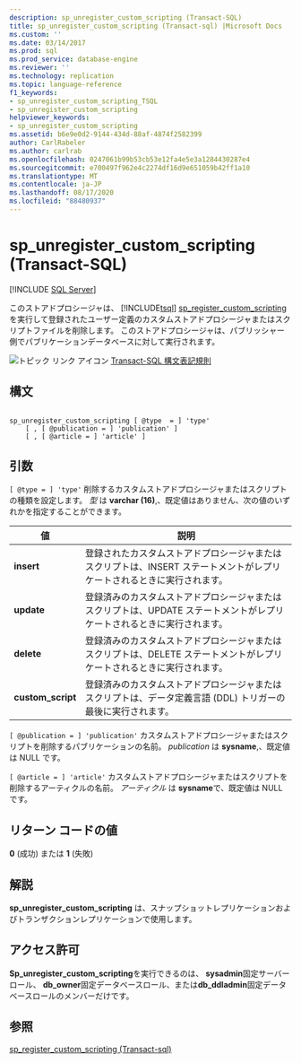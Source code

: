 ```yaml
---
description: sp_unregister_custom_scripting (Transact-SQL)
title: sp_unregister_custom_scripting (Transact-sql) |Microsoft Docs
ms.custom: ''
ms.date: 03/14/2017
ms.prod: sql
ms.prod_service: database-engine
ms.reviewer: ''
ms.technology: replication
ms.topic: language-reference
f1_keywords:
- sp_unregister_custom_scripting_TSQL
- sp_unregister_custom_scripting
helpviewer_keywords:
- sp_unregister_custom_scripting
ms.assetid: b6e9e0d2-9144-434d-88af-4874f2582399
author: CarlRabeler
ms.author: carlrab
ms.openlocfilehash: 0247061b99b53cb53e12fa4e5e3a1284430287e4
ms.sourcegitcommit: e700497f962e4c2274df16d9e651059b42ff1a10
ms.translationtype: MT
ms.contentlocale: ja-JP
ms.lasthandoff: 08/17/2020
ms.locfileid: "88480937"
---
```

# <a name="sp_unregister_custom_scripting-transact-sql"></a>sp_unregister_custom_scripting (Transact-SQL)
[!INCLUDE [SQL Server](../../includes/applies-to-version/sqlserver.md)]

  このストアドプロシージャは、 [!INCLUDE[tsql](../../includes/tsql-md.md)] [sp_register_custom_scripting](../../relational-databases/system-stored-procedures/sp-register-custom-scripting-transact-sql.md)を実行して登録されたユーザー定義のカスタムストアドプロシージャまたはスクリプトファイルを削除します。 このストアドプロシージャは、パブリッシャー側でパブリケーションデータベースに対して実行されます。  
  
 ![トピック リンク アイコン](../../database-engine/configure-windows/media/topic-link.gif "トピック リンク アイコン") [Transact-SQL 構文表記規則](../../t-sql/language-elements/transact-sql-syntax-conventions-transact-sql.md)  
  
## <a name="syntax"></a>構文  
  
```  
  
sp_unregister_custom_scripting [ @type  = ] 'type'  
    [ , [ @publication = ] 'publication' ]  
    [ , [ @article = ] 'article' ]  
```  
  
## <a name="arguments"></a>引数  
`[ @type = ] 'type'` 削除するカスタムストアドプロシージャまたはスクリプトの種類を設定します。 *型* は **varchar (16)**,、既定値はありません、次の値のいずれかを指定することができます。  
  
|値|説明|  
|-----------|-----------------|  
|**insert**|登録されたカスタムストアドプロシージャまたはスクリプトは、INSERT ステートメントがレプリケートされるときに実行されます。|  
|**update**|登録済みのカスタムストアドプロシージャまたはスクリプトは、UPDATE ステートメントがレプリケートされるときに実行されます。|  
|**delete**|登録済みのカスタムストアドプロシージャまたはスクリプトは、DELETE ステートメントがレプリケートされるときに実行されます。|  
|**custom_script**|登録済みのカスタムストアドプロシージャまたはスクリプトは、データ定義言語 (DDL) トリガーの最後に実行されます。|  
  
`[ @publication = ] 'publication'` カスタムストアドプロシージャまたはスクリプトを削除するパブリケーションの名前。 *publication* は **sysname**,、既定値は NULL です。  
  
`[ @article = ] 'article'` カスタムストアドプロシージャまたはスクリプトを削除するアーティクルの名前。 *アーティクル* は **sysname**で、既定値は NULL です。  
  
## <a name="return-code-values"></a>リターン コードの値  
 **0** (成功) または **1** (失敗)  
  
## <a name="remarks"></a>解説  
 **sp_unregister_custom_scripting** は、スナップショットレプリケーションおよびトランザクションレプリケーションで使用します。  
  
## <a name="permissions"></a>アクセス許可  
 **Sp_unregister_custom_scripting**を実行できるのは、 **sysadmin**固定サーバーロール、 **db_owner**固定データベースロール、または**db_ddladmin**固定データベースロールのメンバーだけです。  
  
## <a name="see-also"></a>参照  
 [sp_register_custom_scripting &#40;Transact-sql&#41;](../../relational-databases/system-stored-procedures/sp-register-custom-scripting-transact-sql.md)  
  
  
